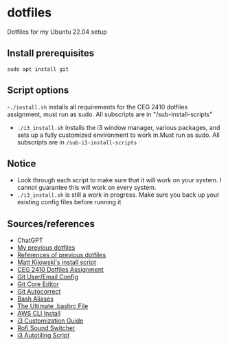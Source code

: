 # dotfiles

Dotfiles for my Ubuntu 22.04 setup

## Install prerequisites

```
sudo apt install git
```

## Script options

-`./install.sh` installs all requirements for the CEG 2410 dotfiles assignment, must run as sudo. All subscripts are in "/sub-install-scripts"

- `./i3_install.sh` installs the i3 window manager, various packages, and sets up a fully customized environment to work in.Must run as sudo. All subscripts are in `/sub-i3-install-scripts`

## **Notice**

- Look through each script to make sure that it will work on your system. I cannot guarantee this will work on every system.
- `./i3_install.sh` is still a work in progress. Make sure you back up your existing config files before running it

## Sources/references

- ChatGPT
- [My previous dotfiles](https://github.com/1blckhrt/blckhrt-dotfiles)
- [References of previous dotfiles](https://github.com/DarkReaper231/eternalblack?tab=readme-ov-file)
- [Matt Kijowski's install script](https://github.com/mkijowski/dotfiles/blob/master/install.sh)
- [CEG 2410 Dotfiles Assignment](https://github.com/pattonsgirl/CEG2410/blob/main/Assignments/BYOE.md)
- [Git User/Email Config](https://support.atlassian.com/bitbucket-cloud/docs/configure-your-dvcs-username-for-commits/)
- [Git Core Editor](https://stackoverflow.com/questions/2596805/how-do-i-make-git-use-the-editor-of-my-choice-for-editing-commit-messages)
- [Git Autocorrect](https://andycarter.dev/blog/auto-correct-git-commands)
- [Bash Aliases](https://github.com/vikaskyadav/awesome-bash-alias)
- [The Ultimate .bashrc File](https://gist.github.com/zachbrowne/8bc414c9f30192067831fafebd1425)
- [AWS CLI Install](https://docs.aws.amazon.com/cli/latest/userguide/getting-started-install.html)
- [i3 Customization Guide](https://itsfoss.com/i3-customization/)
- [Rofi Sound Switcher](https://github.com/joshpetit/rofi-mixer?tab=readme-ov-file)
- [i3 Autotiling Script](https://github.com/nwg-piotr/autotiling/blob/master/autotiling/main.py)
